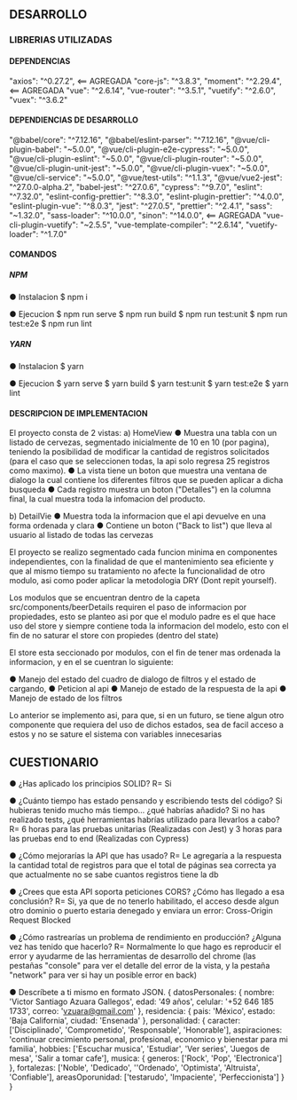 ## DESARROLLO

### LIBRERIAS UTILIZADAS

#### DEPENDENCIAS

"axios": "^0.27.2", <== AGREGADA
"core-js": "^3.8.3",
"moment": "^2.29.4", <== AGREGADA
"vue": "^2.6.14",
"vue-router": "^3.5.1",
"vuetify": "^2.6.0",
"vuex": "^3.6.2"

#### DEPENDIENCIAS DE DESARROLLO

"@babel/core": "^7.12.16",
"@babel/eslint-parser": "^7.12.16",
"@vue/cli-plugin-babel": "~5.0.0",
"@vue/cli-plugin-e2e-cypress": "~5.0.0",
"@vue/cli-plugin-eslint": "~5.0.0",
"@vue/cli-plugin-router": "~5.0.0",
"@vue/cli-plugin-unit-jest": "~5.0.0",
"@vue/cli-plugin-vuex": "~5.0.0",
"@vue/cli-service": "~5.0.0",
"@vue/test-utils": "^1.1.3",
"@vue/vue2-jest": "^27.0.0-alpha.2",
"babel-jest": "^27.0.6",
"cypress": "^9.7.0",
"eslint": "^7.32.0",
"eslint-config-prettier": "^8.3.0",
"eslint-plugin-prettier": "^4.0.0",
"eslint-plugin-vue": "^8.0.3",
"jest": "^27.0.5",
"prettier": "^2.4.1",
"sass": "~1.32.0",
"sass-loader": "^10.0.0",
"sinon": "^14.0.0", <== AGREGADA
"vue-cli-plugin-vuetify": "~2.5.5",
"vue-template-compiler": "^2.6.14",
"vuetify-loader": "^1.7.0"

#### COMANDOS

##### NPM

● Instalacion
$ npm i

● Ejecucion
$ npm run serve
$ npm run build
$ npm run test:unit
$ npm run test:e2e
$ npm run lint

##### YARN

● Instalacion
$ yarn

● Ejecucion
$ yarn serve
$ yarn build
$ yarn test:unit
$ yarn test:e2e
$ yarn lint

#### DESCRIPCION DE IMPLEMENTACION

El proyecto consta de 2 vistas:
a) HomeView
● Muestra una tabla con un listado de cervezas, segmentado inicialmente de 10 en 10 (por pagina), teniendo la posibilidad de modificar la cantidad de registros solicitados (para el caso que se seleccionen todas, la api solo regresa 25 registros como maximo).
● La vista tiene un boton que muestra una ventana de dialogo la cual contiene los diferentes filtros que se pueden aplicar a dicha busqueda
● Cada registro muestra un boton ("Detalles") en la columna final, la cual muestra toda la infomacion del producto.

b) DetailVie
● Muestra toda la informacion que el api devuelve en una forma ordenada y clara
● Contiene un boton ("Back to list") que lleva al usuario al listado de todas las cervezas

El proyecto se realizo segmentado cada funcion minima en componentes independientes, con la finalidad de que el mantenimiento sea eficiente y que al mismo tiempo su tratamiento no afecte la funcionalidad de otro modulo, asi como poder aplicar la metodologia DRY (Dont repit yourself).

Los modulos que se encuentran dentro de la capeta src/components/beerDetails requiren el paso de informacion por propiedades, esto se planteo asi por que el modulo padre es el que hace uso del store y siempre contiene toda la informacion del modelo, esto con el fin de no saturar el store con propiedes (dentro del state)

El store esta seccionado por modulos, con el fin de tener mas ordenada la informacion, y en el se cuentran lo siguiente:

● Manejo del estado del cuadro de dialogo de filtros y el estado de cargando,
● Peticion al api
● Manejo de estado de la respuesta de la api
● Manejo de estado de los filtros

Lo anterior se implemento asi, para que, si en un futuro, se tiene algun otro componente que requiera del uso de dichos estados, sea de facil acceso a estos y no se sature el sistema con variables innecesarias

## CUESTIONARIO

● ¿Has aplicado los principios SOLID?
R= Si

● ¿Cuánto tiempo has estado pensando y escribiendo tests del código? Si
hubieras tenido mucho más tiempo... ¿qué habrías añadido? Si no has
realizado tests, ¿qué herramientas habrías utilizado para llevarlos a cabo?
R= 6 horas para las pruebas unitarias (Realizadas con Jest) y 3 horas para las pruebas end to end (Realizadas con Cypress)

● ¿Cómo mejorarías la API que has usado?
R= Le agregaría a la respuesta la cantidad total de registros para que
el total de páginas sea correcta ya que actualmente no se sabe cuantos
registros tiene la db

● ¿Crees que esta API soporta peticiones CORS? ¿Cómo has llegado a esa
conclusión?
R= Si, ya que de no tenerlo habilitado, el acceso desde algun otro dominio o puerto estaria denegado y enviara un error: Cross-Origin Request Blocked

● ¿Cómo rastrearías un problema de rendimiento en producción? ¿Alguna
vez has tenido que hacerlo?
R= Normalmente lo que hago es reproducir el error y ayudarme de las herramientas de desarrollo del chrome (las pestañas "console" para ver el detalle del error de la vista, y la pestaña "network" para ver si hay un posible error en back)

● Descríbete a ti mismo en formato JSON.
{
datosPersonales: {
nombre: 'Victor Santiago Azuara Gallegos',
edad: '49 años',
celular: '+52 646 185 1733',
correo: 'vzuara@gmail.com'
},
residencia: {
pais: 'México',
estado: 'Baja California',
ciudad: 'Ensenada'
},
personalidad: {
caracter: ['Disciplinado', 'Comprometido', 'Responsable', 'Honorable'],
aspiraciones: 'continuar crecimiento personal, profesional, economico y bienestar para mi familia',
hobbies: ['Escuchar musica', 'Estudiar', 'Ver series', 'Juegos de mesa', 'Salir a tomar cafe'],
musica: {
generos: ['Rock', 'Pop', 'Electronica']
},
fortalezas: ['Noble', 'Dedicado', ''Ordenado', 'Optimista', 'Altruista', 'Confiable'],
areasOporunidad: ['testarudo', 'Impaciente', 'Perfeccionista']
}
}
